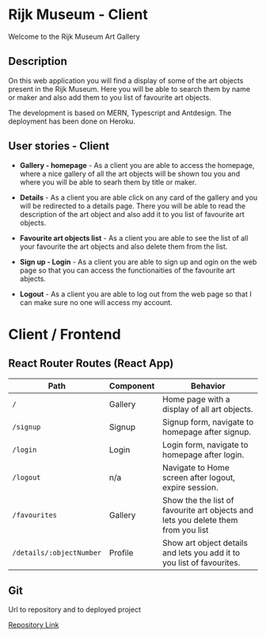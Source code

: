 # Rijk Museum - Client

Welcome to the Rijk Museum Art Gallery

## Description

On this web application you will find a display of some of the art objects present in the Rijk Museum. Here you will be able to search them by name or maker and also add them to you list of favourite art objects.

The development is based on MERN, Typescript and Antdesign. The deployment has been done on Heroku.

## User stories - Client

- **Gallery - homepage** - As a client you are able to access the homepage, where a nice gallery of all the art objects will be shown tou you and where you will be able to searh them by title or maker.

- **Details** - As a client you are able click on any card of the gallery and you will be redirected to a details page. There you will be able to read the description of the art object and also add it to you list of favourite art objects.

- **Favourite art objects list** - As a client you are able to see the list of all your favourite the art objects and also delete them from the list.

- **Sign up - Login** - As a client you are able to sign up and ogin on the web page so that you can access the functionaities of the favourite art abjects.

- **Logout** - As a client you are able to log out from the web page so that I can make sure no one will access my account.

# Client / Frontend

## React Router Routes (React App)

| Path                     | Component | Behavior                                                                          |
| ------------------------ | --------- | --------------------------------------------------------------------------------- |
| `/`                      | Gallery   | Home page with a display of all art objects.                                      |
| `/signup`                | Signup    | Signup form, navigate to homepage after signup.                                   |
| `/login`                 | Login     | Login form, navigate to homepage after login.                                     |
| `/logout`                | n/a       | Navigate to Home screen after logout, expire session.                             |
| `/favourites`            | Gallery   | Show the the list of favourite art objects and lets you delete them from you list |
| `/details/:objectNumber` | Profile   | Show art object details and lets you add it to you list of favourites.            |

## Git

Url to repository and to deployed project

[Repository Link](https://github.com/aleixbadia/rijks-museum-client)
